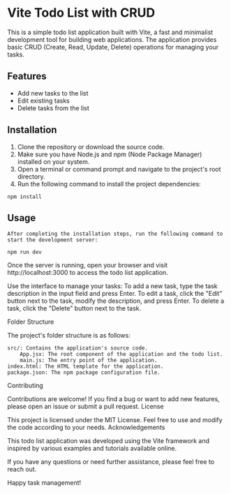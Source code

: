 # Vite Todo List with CRUD

This is a simple todo list application built with Vite, a fast and minimalist development tool for building web applications. The application provides basic CRUD (Create, Read, Update, Delete) operations for managing your tasks.

## Features

- Add new tasks to the list
- Edit existing tasks
- Delete tasks from the list

## Installation

1. Clone the repository or download the source code.
2. Make sure you have Node.js and npm (Node Package Manager) installed on your system.
3. Open a terminal or command prompt and navigate to the project's root directory.
4. Run the following command to install the project dependencies:

```shell
npm install

```
## Usage

    After completing the installation steps, run the following command to start the development server:

```shell
npm run dev

```

Once the server is running, open your browser and visit http://localhost:3000 to access the todo list application.

Use the interface to manage your tasks:
    To add a new task, type the task description in the input field and press Enter.
    To edit a task, click the "Edit" button next to the task, modify the description, and press Enter.
    To delete a task, click the "Delete" button next to the task.

Folder Structure

The project's folder structure is as follows:

    src/: Contains the application's source code.
        App.jsx: The root component of the application and the todo list.
        main.js: The entry point of the application.
    index.html: The HTML template for the application.
    package.json: The npm package configuration file.

Contributing

Contributions are welcome! If you find a bug or want to add new features, please open an issue or submit a pull request.
License

This project is licensed under the MIT License. Feel free to use and modify the code according to your needs.
Acknowledgements

This todo list application was developed using the Vite framework and inspired by various examples and tutorials available online.

If you have any questions or need further assistance, please feel free to reach out.

Happy task management!